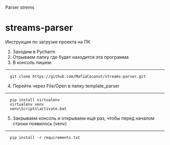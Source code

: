 
Parser strems
# streams-parser

Инструкция по загрузке проекта на ПК
1) Заходим в Pycharm
2) Отрываем папку где будет находится эта программа
3) В консоль пишем:
---------
      git clone https://github.com/MafiaCoconut/streams-parser.git
      
4) Перейти через File/Open в папку template_parser 
---------
      pip install virtualenv
      virtualenv venv
      venv\Scripts\activate.bat
      
5) Закрываем консоль и открываем ещё раз, чтобы перед началом строки появилось (venv)
---------
      pip install -r requirements.txt
